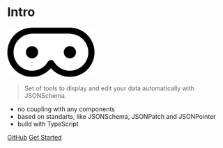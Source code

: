 # Intro

![logo](../static/img/logo.svg)

> Set of tools to display and edit your data automatically with JSONSchema.

- no coupling with any components
- based on standarts, like JSONSchema, JSONPatch and JSONPointer
- build with TypeScript

[GitHub](https://github.com/wix-incubator/autoviews/)
[Get Started](/basic/quickstart.md)
